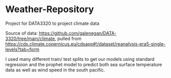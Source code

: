 # Weather-Repository

Project for DATA3320 to project climate data

Source of data: https://github.com/galenegan/DATA-3320/tree/main/climate, pulled from https://cds.climate.copernicus.eu/cdsapp#!/dataset/reanalysis-era5-single-levels?tab=form

I used many different train/ test splits to get our models using standard regression and the prophet model to predict both sea surface temperature data as well as wind speed in the south pacific.
